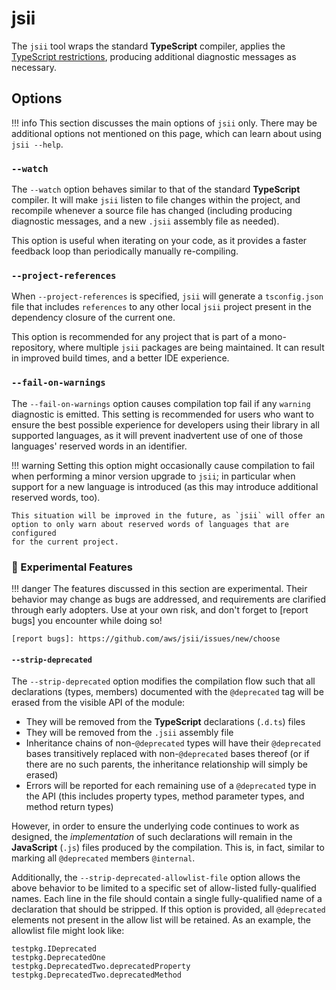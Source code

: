 # jsii

The `jsii` tool wraps the standard **TypeScript** compiler, applies the
[TypeScript restrictions](../typescript-restrictions.md), producing additional
diagnostic messages as necessary.

## Options

!!! info
    This section discusses the main options of `jsii` only. There may be
    additional options not mentioned on this page, which can learn about using
    `jsii --help`.

### `--watch`

The `--watch` option behaves similar to that of the standard **TypeScript**
compiler. It will make `jsii` listen to file changes within the project, and
recompile whenever a source file has changed (including producing diagnostic
messages, and a new `.jsii` assembly file as needed).

This option is useful when iterating on your code, as it provides a faster
feedback loop than periodically manually re-compiling.

### `--project-references`

When `--project-references` is specified, `jsii` will generate a `tsconfig.json`
file that includes `references` to any other local `jsii` project present in the
dependency closure of the current one.

This option is recommended for any project that is part of a mono-repository,
where multiple `jsii` packages are being maintained. It can result in improved
build times, and a better IDE experience.

### `--fail-on-warnings`

The `--fail-on-warnings` option causes compilation top fail if any `warning`
diagnostic is emitted. This setting is recommended for users who want to ensure
the best possible experience for developers using their library in all supported
languages, as it will prevent inadvertent use of one of those languages'
reserved words in an identifier.

!!! warning
    Setting this option might occasionally cause compilation to fail when
    performing a minor version upgrade to `jsii`; in particular when support for
    a new language is introduced (as this may introduce additional reserved
    words, too).

    This situation will be improved in the future, as `jsii` will offer an
    option to only warn about reserved words of languages that are configured
    for the current project.

### :test_tube: Experimental Features

!!! danger
    The features discussed in this section are experimental. Their behavior may
    change as bugs are addressed, and requirements are clarified through early
    adopters. Use at your own risk, and don't forget to [report bugs] you
    encounter while doing so!

    [report bugs]: https://github.com/aws/jsii/issues/new/choose

#### `--strip-deprecated`

The `--strip-deprecated` option modifies the compilation flow such that all
declarations (types, members) documented with the `@deprecated` tag will be
erased from the visible API of the module:

- They will be removed from the **TypeScript** declarations (`.d.ts`) files
- They will be removed from the `.jsii` assembly file
- Inheritance chains of non-`@deprecated` types will have their `@deprecated`
  bases transitively replaced with non-`@deprecated` bases thereof (or if there
  are no such parents, the inheritance relationship will simply be erased)
- Errors will be reported for each remaining use of a `@deprecated` type in the
  API (this includes property types, method parameter types, and method return
  types)

However, in order to ensure the underlying code continues to work as designed,
the *implementation* of such declarations will remain in the **JavaScript**
(`.js`) files produced by the compilation. This is, in fact, similar to marking
all `@deprecated` members `@internal`.

Additionally, the `--strip-deprecated-allowlist-file` option allows the above
behavior to be limited to a specific set of allow-listed fully-qualified names.
Each line in the file should contain a single fully-qualified name of a
declaration that should be stripped. If this option is provided, all
`@deprecated` elements not present in the allow list will be retained. As an
example, the allowlist file might look like:

    testpkg.IDeprecated
    testpkg.DeprecatedOne
    testpkg.DeprecatedTwo.deprecatedProperty
    testpkg.DeprecatedTwo.deprecatedMethod
